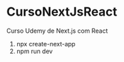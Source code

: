 # CursoNextJsReact
Curso Udemy de Next.js com React
1. npx create-next-app <nomeDaAplicacao>
2. npm run dev
